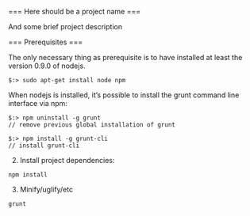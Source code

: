 === Here should be a project name ===

And some brief project description





=== Prerequisites ===

The only necessary thing as prerequisite is to have installed at least the
version 0.9.0 of nodejs.

```
$:> sudo apt-get install node npm
```

When nodejs is installed, it’s possible to install the grunt command line interface via npm:

```
$:> npm uninstall -g grunt
// remove previous global installation of grunt

$:> npm install -g grunt-cli
// install grunt-cli
```



2. Install project dependencies:

```
npm install
```

3. Minify/uglify/etc

```
grunt 
```
